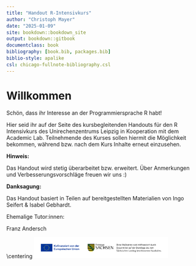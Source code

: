 ```yaml
--- 
title: "Handout R-Intensivkurs"
author: "Christoph Mayer"
date: "2025-01-09"
site: bookdown::bookdown_site
output: bookdown::gitbook
documentclass: book
bibliography: [book.bib, packages.bib]
biblio-style: apalike
csl: chicago-fullnote-bibliography.csl
---
```

# Willkommen

Schön, dass ihr Interesse an der Programmiersprache R habt!

Hier seid ihr auf der Seite des kursbegleitenden Handouts für den R Intensivkurs des Unirechenzentrums Leipzig in Kooperation mit dem Academic Lab. 
Teilnehmende des Kurses sollen hiermit die Möglichkeit bekommen, während bzw. nach dem Kurs Inhalte erneut einzusehen.

**Hinweis:** 

Das Handout wird stetig überarbeitet bzw. erweitert. Über Anmerkungen und Verbesserungsvorschläge freuen wir uns :)


**Danksagung:** 

Das Handout basiert in Teilen auf bereitgestellten Materialien von Ingo Seifert & Isabel Gebhardt. 

Ehemalige Tutor:innen:

Franz Andersch

\centering
<img src="Abbildungen/EFRE-ESF_LO_Kombination_EU-Logo_FreistaatSachsen_H_RGB_600dpi.jpg" alt="" width="350"/>

